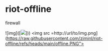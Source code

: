 # riot-offline
firewall


![img]([<img src =http://url/to/img.png](https://raw.githubusercontent.com/ziminl/riot-offline/refs/heads/main/offline.PNG>]))
<img src =http://url/to/img.png](https://raw.githubusercontent.com/ziminl/riot-offline/refs/heads/main/offline.PNG">
